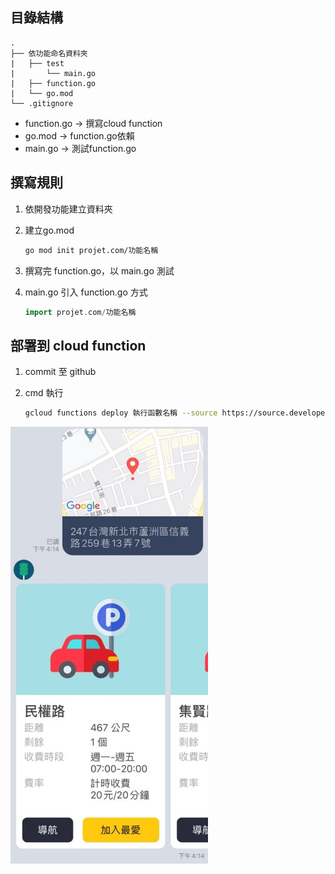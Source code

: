 ## 目錄結構

    .
    ├── 依功能命名資料夾
    |   ├── test
    |       └── main.go
    |   ├── function.go
    |   └── go.mod
    └── .gitignore

* function.go -> 撰寫cloud function
* go.mod -> function.go依賴
* main.go -> 測試function.go

## 撰寫規則

1. 依開發功能建立資料夾

2. 建立go.mod

    ```bash
    go mod init projet.com/功能名稱
    ```

3. 撰寫完 function.go，以 main.go 測試

4. main.go 引入 function.go 方式

    ```go
    import projet.com/功能名稱
    ```

## 部署到 cloud function

1. commit 至 github

2. cmd 執行
    ```bash
    gcloud functions deploy 執行函數名稱 --source https://source.developers.google.com/projects/parkingproject-261207/repos/github_wei02427_linebotproject/moveable-aliases/master/paths/資料夾名稱 --runtime=go113 --trigger-http --allow-unauthenticated
    ```
![image](https://github.com/BoWeii/LineBotProject/blob/master/pic1.jpg)
